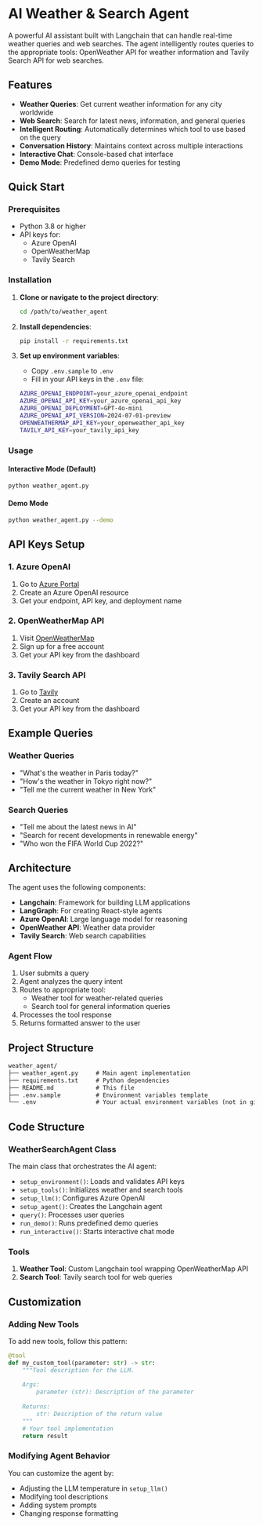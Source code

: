 # AI Weather & Search Agent

A powerful AI assistant built with Langchain that can handle real-time weather queries and web searches. The agent intelligently routes queries to the appropriate tools: OpenWeather API for weather information and Tavily Search API for web searches.

## Features

- **Weather Queries**: Get current weather information for any city worldwide
- **Web Search**: Search for latest news, information, and general queries
- **Intelligent Routing**: Automatically determines which tool to use based on the query
- **Conversation History**: Maintains context across multiple interactions
- **Interactive Chat**: Console-based chat interface
- **Demo Mode**: Predefined demo queries for testing

## Quick Start

### Prerequisites

- Python 3.8 or higher
- API keys for:
  - Azure OpenAI
  - OpenWeatherMap
  - Tavily Search

### Installation

1. **Clone or navigate to the project directory**:

   ```bash
   cd /path/to/weather_agent
   ```

2. **Install dependencies**:

   ```bash
   pip install -r requirements.txt
   ```

3. **Set up environment variables**:

   - Copy `.env.sample` to `.env`
   - Fill in your API keys in the `.env` file:

   ```bash
   AZURE_OPENAI_ENDPOINT=your_azure_openai_endpoint
   AZURE_OPENAI_API_KEY=your_azure_openai_api_key
   AZURE_OPENAI_DEPLOYMENT=GPT-4o-mini
   AZURE_OPENAI_API_VERSION=2024-07-01-preview
   OPENWEATHERMAP_API_KEY=your_openweather_api_key
   TAVILY_API_KEY=your_tavily_api_key
   ```

### Usage

#### Interactive Mode (Default)

```bash
python weather_agent.py
```

#### Demo Mode

```bash
python weather_agent.py --demo
```

## API Keys Setup

### 1. Azure OpenAI

1. Go to [Azure Portal](https://portal.azure.com/)
2. Create an Azure OpenAI resource
3. Get your endpoint, API key, and deployment name

### 2. OpenWeatherMap API

1. Visit [OpenWeatherMap](https://openweathermap.org/api)
2. Sign up for a free account
3. Get your API key from the dashboard

### 3. Tavily Search API

1. Go to [Tavily](https://app.tavily.com/)
2. Create an account
3. Get your API key from the dashboard

## Example Queries

### Weather Queries

- "What's the weather in Paris today?"
- "How's the weather in Tokyo right now?"
- "Tell me the current weather in New York"

### Search Queries

- "Tell me about the latest news in AI"
- "Search for recent developments in renewable energy"
- "Who won the FIFA World Cup 2022?"

## Architecture

The agent uses the following components:

- **Langchain**: Framework for building LLM applications
- **LangGraph**: For creating React-style agents
- **Azure OpenAI**: Large language model for reasoning
- **OpenWeather API**: Weather data provider
- **Tavily Search**: Web search capabilities

### Agent Flow

1. User submits a query
2. Agent analyzes the query intent
3. Routes to appropriate tool:
   - Weather tool for weather-related queries
   - Search tool for general information queries
4. Processes the tool response
5. Returns formatted answer to the user

## Project Structure

```txt
weather_agent/
├── weather_agent.py     # Main agent implementation
├── requirements.txt     # Python dependencies
├── README.md            # This file
├── .env.sample          # Environment variables template
└── .env                 # Your actual environment variables (not in git)
```

## Code Structure

### WeatherSearchAgent Class

The main class that orchestrates the AI agent:

- `setup_environment()`: Loads and validates API keys
- `setup_tools()`: Initializes weather and search tools
- `setup_llm()`: Configures Azure OpenAI
- `setup_agent()`: Creates the Langchain agent
- `query()`: Processes user queries
- `run_demo()`: Runs predefined demo queries
- `run_interactive()`: Starts interactive chat mode

### Tools

1. **Weather Tool**: Custom Langchain tool wrapping OpenWeatherMap API
2. **Search Tool**: Tavily search tool for web queries

## Customization

### Adding New Tools

To add new tools, follow this pattern:

```python
@tool
def my_custom_tool(parameter: str) -> str:
    """Tool description for the LLM.
    
    Args:
        parameter (str): Description of the parameter
        
    Returns:
        str: Description of the return value
    """
    # Your tool implementation
    return result
```

### Modifying Agent Behavior

You can customize the agent by:

- Adjusting the LLM temperature in `setup_llm()`
- Modifying tool descriptions
- Adding system prompts
- Changing response formatting
